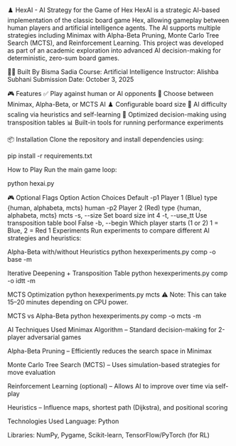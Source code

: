 ♟️ HexAI - AI Strategy for the Game of Hex
HexAI is a strategic AI-based implementation of the classic board game Hex, allowing gameplay between human players and artificial intelligence agents. The AI supports multiple strategies including Minimax with Alpha-Beta Pruning, Monte Carlo Tree Search (MCTS), and Reinforcement Learning. This project was developed as part of an academic exploration into advanced AI decision-making for deterministic, zero-sum board games.

👩‍💻 Built By
Bisma
Sadia
Course: Artificial Intelligence
Instructor: Alishba Subhani
Submission Date: October 3, 2025

🎮 Features
✅ Play against human or AI opponents
🤖 Choose between Minimax, Alpha-Beta, or MCTS AI
♟️ Configurable board size
🧠 AI difficulty scaling via heuristics and self-learning
🚀 Optimized decision-making using transposition tables
📊 Built-in tools for running performance experiments

📦 Installation
Clone the repository and install dependencies using:

pip install -r requirements.txt

How to Play
Run the main game loop:

python hexai.py

🎮 Optional Flags
Option	Action	Choices	Default
-p1	Player 1 (Blue) type	{human, alphabeta, mcts}	human
-p2	Player 2 (Red) type	{human, alphabeta, mcts}	mcts
-s, --size	Set board size	int	4
-t, --use_tt	Use transposition table	bool	False
-b, --begin	Which player starts (1 or 2)	1 = Blue, 2 = Red	1
Experiments
Run experiments to compare different AI strategies and heuristics:

Alpha-Beta with/without Heuristics
python hexexperiments.py comp -o base -m

Iterative Deepening + Transposition Table
python hexexperiments.py comp -o idtt -m

MCTS Optimization
python hexexperiments.py mcts ⚠️ Note: This can take 15–20 minutes depending on CPU power.

MCTS vs Alpha-Beta
python hexexperiments.py comp -o mcts -m

AI Techniques Used
Minimax Algorithm – Standard decision-making for 2-player adversarial games

Alpha-Beta Pruning – Efficiently reduces the search space in Minimax

Monte Carlo Tree Search (MCTS) – Uses simulation-based strategies for move evaluation

Reinforcement Learning (optional) – Allows AI to improve over time via self-play

Heuristics – Influence maps, shortest path (Dijkstra), and positional scoring

Technologies Used
Language: Python

Libraries: NumPy, Pygame, Scikit-learn, TensorFlow/PyTorch (for RL)
